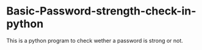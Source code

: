# Basic-Password-strength-check-in-python


This is a python program to check wether a password is strong or not.
